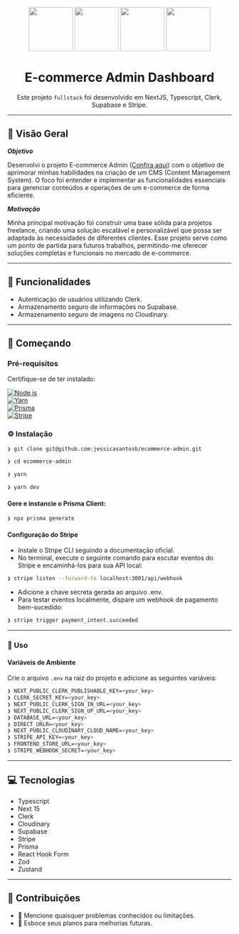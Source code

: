 <p align="center">
  <img src="https://img.icons8.com/?size=100&id=MWiBjkuHeMVq&format=png&color=000000" width="99">
  <img src="https://img.icons8.com/?size=100&id=yjSayFwWHyCo&format=png&color=000000" width="99">
  <img src="https://img.icons8.com/?size=100&id=WOIMvKUjwCRp&format=png&color=000000" width="99">
  <img src="https://img.icons8.com/?size=100&id=23671&format=png&color=000000" width="99">
</p>
<h1 align="center">E-commerce Admin Dashboard</h1>
<p align="center">
  Este projeto <code>fullstack</code> foi desenvolvido em NextJS, Typescript, Clerk, Supabase e Stripe.
</p>

---

## 📍 Visão Geral

**_Objetivo_**

Desenvolvi o projeto E-commerce Admin (<a href="https://ecommerce-admin-jessicasantosb.vercel.app/">Confira aqui</a>) com o objetivo de aprimorar minhas habilidades na criação de um CMS (Content Management System). O foco foi entender e implementar as funcionalidades essenciais para gerenciar conteúdos e operações de um e-commerce de forma eficiente.

**_Motivação_**

Minha principal motivação foi construir uma base sólida para projetos freelance, criando uma solução escalável e personalizável que possa ser adaptada às necessidades de diferentes clientes. Esse projeto serve como um ponto de partida para futuros trabalhos, permitindo-me oferecer soluções completas e funcionais no mercado de e-commerce.

---

## 🧬 Funcionalidades

- Autenticação de usuários utilizando Clerk.
- Armazenamento seguro de informações no Supabase.
- Armazenamento seguro de imagens no Cloudinary.

---

## 🚀 Começando

### Pré-requisitos

Certifique-se de ter instalado:

[![Node.js](https://img.shields.io/badge/Node.js-339933?style=flat&logo=Node.js&logoColor=white)](https://nodejs.org/)  
[![Yarn](https://img.shields.io/badge/Yarn-2C8EBB?style=flat&logo=Yarn&logoColor=white)](https://yarnpkg.com/)  
[![Prisma](https://img.shields.io/badge/Prisma-0C344B?style=flat&logo=Prisma&logoColor=white)](https://www.prisma.io/docs/concepts/components/prisma-cli)  
[![Stripe](https://img.shields.io/badge/Stripe-635BFF?style=flat&logo=Stripe&logoColor=white)](https://docs.stripe.com/stripe-cli?locale=pt-BR)  

### ⚙️ Instalação

```sh
❯ git clone git@github.com:jessicasantosb/ecommerce-admin.git
```

```sh
❯ cd ecommerce-admin
```

```sh
❯ yarn
```

```sh
❯ yarn dev
```

#### Gere e instancie o Prisma Client:

```sh
❯ npx prisma generate
```

#### Configuração do Stripe

- Instale o Stripe CLI seguindo a documentação oficial.
- No terminal, execute o seguinte comando para escutar eventos do Stripe e encaminhá-los para sua API local:

```sh
❯ stripe listen --forward-to localhost:3001/api/webhook
```

- Adicione a chave secreta gerada ao arquivo .env.
- Para testar eventos localmente, dispare um webhook de pagamento bem-sucedido:

```sh
❯ stripe trigger payment_intent.succeeded
```

---

### 🤖 Uso

#### Variáveis de Ambiente

Crie o arquivo `.env` na raiz do projeto e adicione as seguintes variáveis:

```sh
❯ NEXT_PUBLIC_CLERK_PUBLISHABLE_KEY=<your_key>
❯ CLERK_SECRET_KEY=<your_key>
❯ NEXT_PUBLIC_CLERK_SIGN_IN_URL=<your_key>
❯ NEXT_PUBLIC_CLERK_SIGN_UP_URL=<your_key>
❯ DATABASE_URL=<your_key>
❯ DIRECT_URLR=<your_key>
❯ NEXT_PUBLIC_CLOUDINARY_CLOUD_NAME=<your_key>
❯ STRIPE_API_KEY=<your_key>
❯ FRONTEND_STORE_URL=<your_key>
❯ STRIPE_WEBHOOK_SECRET=<your_key>
```

---

## 💻 Tecnologias

- Typescript
- Next 15
- Clerk
- Cloudinary
- Supabase
- Stripe
- Prisma
- React Hook Form
- Zod
- Zustand

---

## 🤝 Contribuições

- 🔰 Mencione quaisquer problemas conhecidos ou limitações.
- 🐛 Esboce seus planos para melhorias futuras.
